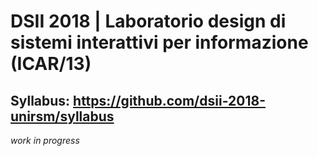 # DSII 2018 | Laboratorio design di sistemi interattivi per informazione (ICAR/13)

## Syllabus: https://github.com/dsii-2018-unirsm/syllabus

_work in progress_
